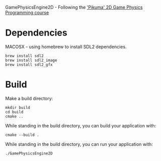 GamePhysicsEngine2D - Following the ['Pikuma' 2D Game Physics Programming course](https://pikuma.com/courses/game-physics-engine-programming)



# Dependencies

MACOSX - using homebrew to install SDL2 dependencies.

```
brew install sdl2
brew install sdl2_image
brew install sdl2_gfx
```

# Build

Make a build directory:

```
mkdir build
cd build
cmake ..
```

While standing in the build directory, you can build your application with:

```
cmake --build .
```

While standing in the build directory, you can run your application with:

```
./GamePhysicsEngine2D     
```
